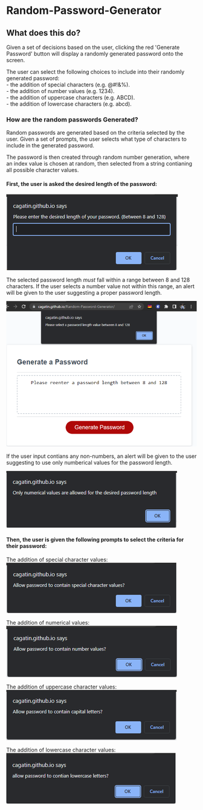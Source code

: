 # Random-Password-Generator

## What does this do?
Given a set of decisions based on the user, clicking the red 'Generate Password' button will display a randomly generated password onto the screen. 

The user can select the following choices to include into their randomly generated password: <br />
    - the addition of special characters (e.g. @#!&%). <br />
    - the addition of number values (e.g. 1234). <br />
    - the addition of uppercase characters (e.g. ABCD). <br />
    - the addition of lowercase characters (e.g. abcd). <br />

### How are the random passwords Generated?
Random passwords are generated based on the criteria selected by the user. Given a set of prompts, the user selects what type of characters to include in the generated password.

The password is then created through random number generation, where an index value is chosen at random, then selected from a string contianing all possible character values. 

#### First, the user is asked the desired length of the password:
![](assets/images/length.PNG)

The selected password length *must* fall within a range between 8 and 128 characters. If the user selects a number value not within this range, an alert will be given to the user suggesting a proper password length.

![](assets/images/lengthRangeFail.PNG)

If the user input contians any non-numbers, an alert will be given to the user suggesting to use only numberical values for the password length.

![](assets/images/lengthCharFail.PNG)

#### Then, the user is given the following prompts to select the criteria for their password:
The addition of special character values:
![](assets/images/specialChar.PNG)

The addition of numerical values:
![](assets/images/numberChar.PNG)

The addition of uppercase character values:
![](assets/images/uppercaseChar.PNG)

The addition of lowercase character values:
![](assets/images/lowercaseChar.PNG)